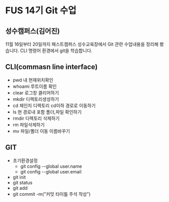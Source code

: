 # FUS 14기 Git 수업
## 성수캠퍼스(김어진)
11월 16일부터 20일까지 패스트캠퍼스 성수교육장에서 Git 관련 수업내용을 정리해 봤습니다.
CLI 명령어 환경에서 git을 학습합니다.

## CLI(commasn line interface)
- pwd  내 현재위치확인
- whoami 루트이름 확인
- clear 로그창 클리어하기
- mkdir 디렉토리생성하기
- cd 체인지 디렉토리 cd이하 경로로 이동하기
- ls 현 경로내 포함 폴더,파일 확인하기
- rmdir 디렉토리 삭제하기
- rm 파일삭제하기
- mv 파일/폴더 이동 이름바꾸기

## GIT
- 초기환경설정
  - git config --global user.name
  - git config --global user.email
- git init
- git status
- git add
- git commit -m("커밋 타이틀 주석 작성")

